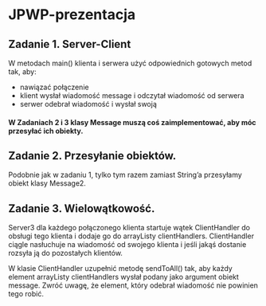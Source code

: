 # JPWP-prezentacja

## Zadanie 1. Server-Client
W metodach main() klienta i serwera użyć odpowiednich gotowych metod tak, aby:
* nawiązać połączenie
* klient wysłał wiadomość message i odczytał wiadomość od serwera
* serwer odebrał wiadomość i wysłał swoją 


#### W Zadaniach 2 i 3 klasy Message muszą coś zaimplementować, aby móc przesyłać ich obiekty.


## Zadanie 2. Przesyłanie obiektów.

Podobnie jak w zadaniu 1, tylko tym razem zamiast String’a przesyłamy obiekt klasy Message2.

## Zadanie 3. Wielowątkowość. 

Server3 dla każdego połączonego klienta startuje wątek ClientHandler do obsługi tego klienta i dodaje go do arrayListy clientHandlers. ClientHandler ciągle nasłuchuje na wiadomość od swojego klienta i jeśli jakąś dostanie rozsyła ją do pozostałych klientów.

W klasie ClientHandler uzupełnić metodę sendToAll() tak, aby każdy element arrayListy clientHandlers wysłał podany jako argument obiekt message. Zwróć uwagę, że element, który odebrał wiadomość nie powinien tego robić.
